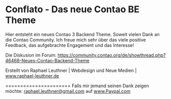 Conflato - Das neue Contao BE Theme
======================


Hier entsteht ein neues Contao 3 Backend Theme. Soweit vielen Dank an die Contao Community. Ich freue mich sehr über das viele positive Feedback, das aufgebrachte Engagement und das Interesse!

Die Diskusion im Forum: https://community.contao.org/de/showthread.php?46468-Neues-Contao-Backend-Theme

Erstellt von Raphael Leuthner | Webdesign und Neue Medien | www.raphael-leuthner.de

======================
Falls mir jemand seinen Dank zeigen möchte: raphael.leuthner@gmail.com auf www.Paypal.com

